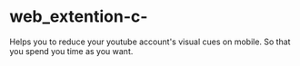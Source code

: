 # web_extention-c-
Helps you to reduce your youtube account's visual cues on mobile. So that you spend you time as you want.
